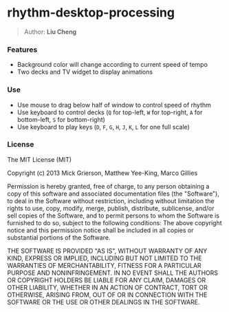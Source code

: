 # rhythm-desktop-processing

> Author: **Liu Cheng**

### Features
- Background color will change according to current speed of tempo
- Two decks and TV widget to display animations

### Use
- Use mouse to drag below half of window to control speed of rhythm
- Use keyboard to control decks (`Q` for top-left, `W` for top-right, `A` for bottom-left, `S` for bottom-right)
- Use keyboard to play keys (`D`, `F`, `G`, `H`, `J`, `K`, `L` for one full scale)

### License
The MIT License (MIT)

Copyright (c) 2013 Mick Grierson, Matthew Yee-King, Marco Gillies

Permission is hereby granted, free of charge, to any person obtaining a copy of this software and associated documentation files (the "Software"), to deal in the Software without restriction, including without limitation the rights to use, copy, modify, merge, publish, distribute, sublicense, and/or sell copies of the Software, and to permit persons to whom the Software is furnished to do so, subject to the following conditions:
The above copyright notice and this permission notice shall be included in all copies or substantial portions of the Software.

THE SOFTWARE IS PROVIDED "AS IS", WITHOUT WARRANTY OF ANY KIND, EXPRESS OR IMPLIED, INCLUDING BUT NOT LIMITED TO THE WARRANTIES OF MERCHANTABILITY, FITNESS FOR A PARTICULAR PURPOSE AND NONINFRINGEMENT. IN NO EVENT SHALL THE AUTHORS OR COPYRIGHT HOLDERS BE LIABLE FOR ANY CLAIM, DAMAGES OR OTHER LIABILITY, WHETHER IN AN ACTION OF CONTRACT, TORT OR OTHERWISE, ARISING FROM, OUT OF OR IN CONNECTION WITH THE SOFTWARE OR THE USE OR OTHER DEALINGS IN THE SOFTWARE.


